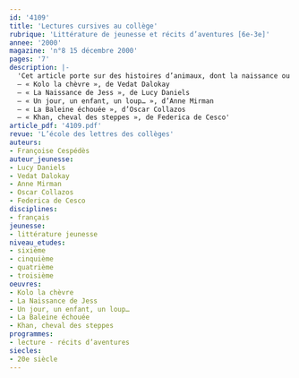```yaml
---
id: '4109'
title: 'Lectures cursives au collège'
rubrique: 'Littérature de jeunesse et récits d’aventures [6e-3e]'
annee: '2000'
magazine: 'n°8 15 décembre 2000'
pages: '7'
description: |-
  'Cet article porte sur des histoires d’animaux, dont la naissance ou l’existence est liée à la présence d’un enfant ou d’un adolescent. Chacun des cinq récits présentés met en scène un animal différent (une chèvre, un chiot, une louve, une baleine et un cheval), dans un pays différent (Turquie, Écosse, Groenland, Colombie et Mongolie) et à une époque différente. Cette diversité des personnages et des situations va permettre aux lecteurs de découvrir la différence, sans les empêcher de s’identifier au héros ou à l’héroïne, en raison des aventures que chacun d’entre eux va vivre.
  – « Kolo la chèvre », de Vedat Dalokay
  – « La Naissance de Jess », de Lucy Daniels
  – « Un jour, un enfant, un loup… », d’Anne Mirman
  – « La Baleine échouée », d’Oscar Collazos
  – « Khan, cheval des steppes », de Federica de Cesco'
article_pdf: '4109.pdf'
revue: 'L’école des lettres des collèges'
auteurs:
- Françoise Cespédès
auteur_jeunesse:
- Lucy Daniels
- Vedat Dalokay
- Anne Mirman
- Oscar Collazos
- Federica de Cesco
disciplines:
- français
jeunesse:
- littérature jeunesse
niveau_etudes:
- sixième
- cinquième
- quatrième
- troisième
oeuvres:
- Kolo la chèvre
- La Naissance de Jess
- Un jour, un enfant, un loup…
- La Baleine échouée
- Khan, cheval des steppes
programmes:
- lecture - récits d’aventures
siecles:
- 20e siècle
---
```

